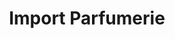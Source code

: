 ---
title: "Import Parfumerie"
url: /zuerich/import-parfumerie-bahnhofstrasse-2/
shop: Parfümerie
---